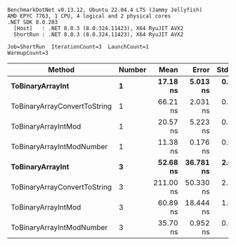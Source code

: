 ```

BenchmarkDotNet v0.13.12, Ubuntu 22.04.4 LTS (Jammy Jellyfish)
AMD EPYC 7763, 1 CPU, 4 logical and 2 physical cores
.NET SDK 8.0.203
  [Host]   : .NET 8.0.3 (8.0.324.11423), X64 RyuJIT AVX2
  ShortRun : .NET 8.0.3 (8.0.324.11423), X64 RyuJIT AVX2

Job=ShortRun  IterationCount=3  LaunchCount=1  
WarmupCount=3  

```
| Method                       | Number | Mean      | Error     | StdDev   | Min       | Max       | Gen0   | Allocated |
|----------------------------- |------- |----------:|----------:|---------:|----------:|----------:|-------:|----------:|
| **ToBinaryArrayInt**             | **1**      |  **17.18 ns** |  **5.013 ns** | **0.275 ns** |  **16.97 ns** |  **17.49 ns** | **0.0004** |      **32 B** |
| ToBinaryArrayConvertToString | 1      |  66.21 ns |  2.031 ns | 0.111 ns |  66.13 ns |  66.33 ns | 0.0011 |      96 B |
| ToBinaryArrayIntMod          | 1      |  20.57 ns |  5.223 ns | 0.286 ns |  20.24 ns |  20.76 ns | 0.0004 |      32 B |
| ToBinaryArrayIntModNumber    | 1      |  11.38 ns |  0.176 ns | 0.010 ns |  11.37 ns |  11.39 ns | 0.0004 |      32 B |
| **ToBinaryArrayInt**             | **3**      |  **52.68 ns** | **36.781 ns** | **2.016 ns** |  **51.16 ns** |  **54.96 ns** | **0.0011** |      **96 B** |
| ToBinaryArrayConvertToString | 3      | 211.00 ns | 50.330 ns | 2.759 ns | 207.96 ns | 213.33 ns | 0.0033 |     296 B |
| ToBinaryArrayIntMod          | 3      |  60.89 ns | 18.444 ns | 1.011 ns |  59.73 ns |  61.61 ns | 0.0011 |      96 B |
| ToBinaryArrayIntModNumber    | 3      |  35.70 ns |  0.952 ns | 0.052 ns |  35.64 ns |  35.74 ns | 0.0011 |      96 B |

